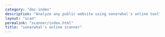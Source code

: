 ```yaml
---
category: "doc-index"
description: "Analyze any public website using sonarwhal's online tool"
layout: "scan"
permalink: "scanner/index.html"
title: "sonarwhal's online scanner"
---
```

